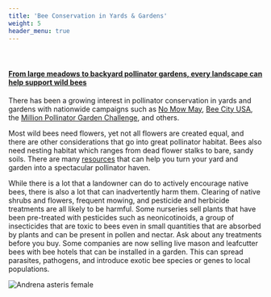 ```yaml
---
title: 'Bee Conservation in Yards & Gardens'
weight: 5
header_menu: true
---
```

<div class="lead" style="padding-top:20px; text-decoration:underline;">
  <h4>
From large meadows to backyard pollinator gardens, every landscape can help support wild bees
  </h4>
</div>

There has been a growing interest in pollinator conservation in yards and gardens with nationwide campaigns such as <a href=”https://beecityusa.org/no-mow-may/”>No Mow May</a>, <a href=”https://beecityusa.org/”>Bee City USA</a>, the <a href=”http://millionpollinatorgardens.org/”>Million Pollinator Garden Challenge</a>, and others.

Most wild bees need flowers, yet not all flowers are created equal, and there are other considerations that go into great pollinator habitat. Bees also need nesting habitat which ranges from dead flower stalks to bare, sandy soils. There are many <a href=https://val.vtecostudies.org/projects/vtbees/pollinator-habitat/>resources</a> that can help you turn your yard and garden into a spectacular pollinator haven.

While there is a lot that a landowner can do to actively encourage native bees, there is also a lot that can inadvertently harm them. Clearing of native shrubs and flowers, frequent mowing, and pesticide and herbicide treatments are all likely to be harmful. Some nurseries sell plants that have been pre-treated with pesticides such as neonicotinoids, a group of insecticides that are toxic to bees even in small quantities that are absorbed by plants and can be present in pollen and nectar. Ask about any treatments before you buy. Some companies are now selling live mason and leafcutter bees with bee hotels that can be installed in a garden. This can spread parasites, pathogens, and introduce exotic bee species or genes to local populations.

 <img alt="Andrena asteris female" title="Aster Mining Bee (<i>Andrena asteris</i>)" src="https://stateofbees.vtatlasoflife.org/images/Andrena asteris female.jpg" style="margin: 0px">
